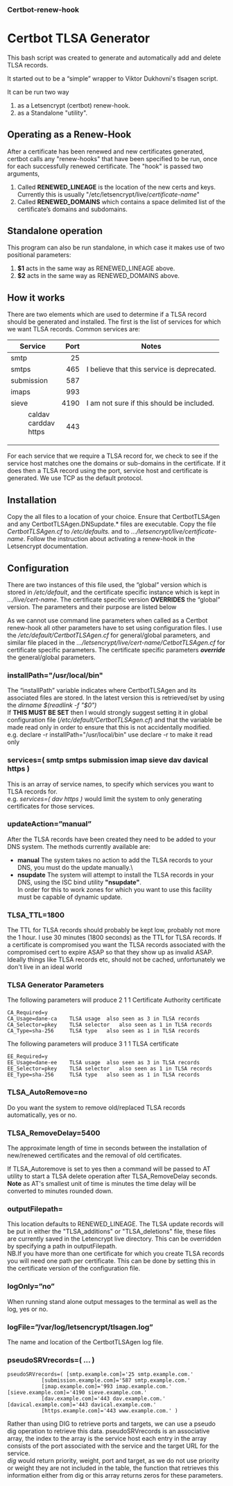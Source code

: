 ### Certbot-renew-hook

# Certbot TLSA Generator

This bash script was created to generate and automatically add and delete TLSA records.

It started out to be a “simple” wrapper to Viktor Dukhovni's tlsagen script.

It can be run two way
1) as a Letsencrypt (certbot) renew-hook.
2) as a Standalone "utility".

## Operating as a Renew-Hook

After a certificate has been renewed and new certificates generated, certbot calls any "renew-hooks" that have been specified to be run, once for each successfully renewed certificate. The "hook" is passed two arguments,
1. Called **RENEWED_LINEAGE** is the location of the new certs and keys. Currently this is usually "/etc/letsencrypt/live/*certificate-name*"
2. Called **RENEWED_DOMAINS** which contains a space delimited list of the certificate’s domains and subdomains.
## Standalone operation
This program can also be run standalone, in which case it makes use of two positional parameters:
1. **$1** acts in the same way as RENEWED_LINEAGE above.
2. **$2** acts in the same way as RENEWED_DOMAINS above.
## How it works

There are two elements which are used to determine if a TLSA record should be generated and installed.
The first is the list of services for which we want TLSA records.  Common services are:

|Service|Port|Notes|
|---|---:|---|
|smtp|25||
|smtps|465|I believe that this service is deprecated.|
|submission|587 ||
|imaps|993 ||
|sieve|4190|I am not sure if this should be included. |
|<dl><dd>caldav</dd><dd>carddav</dd><dd>https</dd></dl>|443||
For each service that we require a TLSA record for, we check to see if the service host matches one the domains or sub-domains in the certificate. If it does then a TLSA record using the port, service host and certificate is generated. We use TCP as the default protocol.
## Installation
Copy the all files to a location of your choice. Ensure that CertbotTLSAgen and any CertbotTLSAgen.DNSupdate.\* files are executable.
Copy the file *CertbotTLSAgen.cf* to */etc/defaults.* and to *…/letsencrypt/live/certificate-name*.
Follow the instruction about activating a renew-hook in the Letsencrypt documentation.

## Configuration
There are two instances of this file used, the “global” version which is stored in */etc/default*, and the certificate specific instance which is kept in *…/live/cert-name*. 
The certificate specific version **OVERRIDES** the “global” version. The parameters and their purpose are listed below

As we cannot use command line parameters when called as a Certbot renew-hook all other parameters have to set using configuration files. I use the */etc/default/CertbotTLSAgen.cf* for general/global parameters, and similar file placed in the *…/letsencrypt/live/cert-name/CetbotTLSAgen.cf* for certificate specific parameters.  The certificate specific parameters ***override*** the general/global parameters.

### installPath="/usr/local/bin"
The “installPath” variable indicates where CertbotTLSAgen and its associated files are stored.
In the latest version this is retrieved/set by using the *dirname $(readlink -f "$0")*\
If **THIS MUST BE SET** then I would strongly suggest setting it in global configuration file (*/etc/default/CertbotTLSAgen.cf*) and that the variable be made read only in order to ensure that this is not accidentally modified.\
e.g. declare -r installPath="/usr/local/bin" use declare -r to make it read only


### services=( smtp smtps submission imap sieve dav davical https )
This is an array of service names, to specify which services you want to TLSA records for.\
e.g. *services=( dav https )* would limit the system to only generating certificates for those services.

### updateAction=”manual”
After the TLSA records have been created they need to be added to your DNS system. The methods currently available are:
 - **manual** The system takes no action to add the TLSA records to your DNS, you must do the update manually.\
 - **nsupdate** The system will attempt to install the TLSA records in your DNS, using the ISC bind utility **"nsupdate"**.\
 In order for this to work zones for which you want to use this facility must be capable of dynamic update.
### TLSA_TTL=1800
The TTL for TLSA records should probably be kept low, probably not more the 1 hour. I use 30 minutes (1800 seconds) as the TTL for TLSA records.
If a certificate is compromised you want the TLSA records associated with the compromised cert to expire ASAP so that they show up as invalid ASAP.
Ideally things like TLSA records etc, should not be cached, unfortunately we don't live in an ideal world
### TLSA Generator Parameters
The following parameters will produce 2 1 1 Certificate Authority certificate
```
CA_Required=y
CA_Usage=dane-ca	TLSA usage	also seen as 3 in TLSA records
CA_Selector=pkey	TLSA selector	also seen as 1 in TLSA records
CA_Type=sha-256		TLSA type	also seen as 1 in TLSA records
```
The following parameters will produce 3 1 1 TLSA certificate
```
EE_Required=y
EE_Usage=dane-ee	TLSA usage	also seen as 3 in TLSA records
EE_Selector=pkey	TLSA selector	also seen as 1 in TLSA records
EE_Type=sha-256		TLSA type	also seen as 1 in TLSA records
```

### TLSA_AutoRemove=no
Do you want the system to remove old/replaced TLSA records automatically, yes or no. 

### TLSA_RemoveDelay=5400
The approximate length of time in seconds between the installation of new/renewed certificates and the removal of old certificates. 

If TLSA_Autoremove is set to yes then a command will be passed to AT utility to start a TLSA delete operation after TLSA\_RemoveDelay seconds.\
**Note** as AT's smallest unit of time is minutes the time delay will be converted to minutes rounded down.

### outputFilepath=
This location defaults to RENEWED_LINEAGE.
The TLSA update records will be put in either the "TLSA\_additions" or "TLSA\_deletions" file, these files are currently saved 
in the Letencrypt live directory. This can be overridden by specifying a path in outputFilepath.\
NB.If you have more than one certificate for which you create TLSA records you will need one path per certificate. 
This can be done by setting this in the certificate version of the configuration file.

### logOnly=”no”
When running stand alone output messages to the terminal as well as the log, yes or no.

### logFile=”/var/log/letsencrypt/tlsagen.log”
The name and location of the CertbotTLSAgen log file.

### pseudoSRVrecords=( ... )
```
pseudoSRVrecords=( [smtp.example.com]='25 smtp.example.com.' 
		   [submission.example.com]='587 smtp.example.com.' 
		   [imap.example.com]='993 imap.example.com.' [sieve.example.com]='4190 sieve.example.com.' 
		   [dav.example.com]='443 dav.example.com.' [davical.example.com]='443 davical.example.com.' 
		   [https.example.com]='443 www.example.com.' ) 
```
Rather than using DIG to retrieve ports and targets, we can use a pseudo dig operation to retrieve this data.
pseudoSRVrecords is an associative array, the index to the array is the service host each entry in the array consists of the port associated with the service and the target URL for the service.\
*dig* would return priority, weight, port and target, as we do not use priority or weight they are not included in the table, the function that retrieves this information either from dig or this array returns zeros for these parameters.
